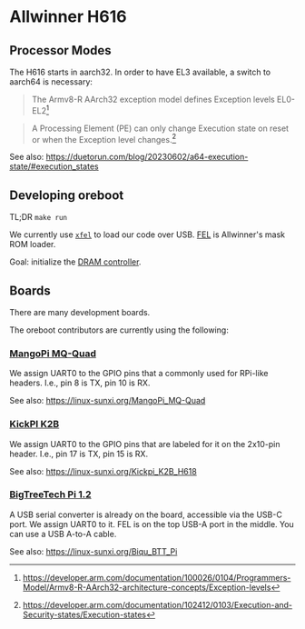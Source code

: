 # Allwinner H616

## Processor Modes

The H616 starts in aarch32. In order to have EL3 available, a switch to aarch64
is necessary:

> The Armv8-R AArch32 exception model defines Exception levels EL0-EL2[^1]

> A Processing Element (PE) can only change Execution state on reset or when the
> Exception level changes.[^2]

See also:
<https://duetorun.com/blog/20230602/a64-execution-state/#execution_states>

[^1]: <https://developer.arm.com/documentation/100026/0104/Programmers-Model/Armv8-R-AArch32-architecture-concepts/Exception-levels>
[^2]: <https://developer.arm.com/documentation/102412/0103/Execution-and-Security-states/Execution-states>

## Developing oreboot

TL;DR `make run`

We currently use [`xfel`](https://github.com/xboot/xfel) to load our code over
USB. [FEL](https://linux-sunxi.org/FEL) is Allwinner's mask ROM loader.

Goal: initialize the [DRAM controller](https://linux-sunxi.org/DRAM_Controller).

## Boards

There are many development boards.

The oreboot contributors are currently using the following:

### [MangoPi MQ-Quad](https://mangopi.org/mangopi_mqquad)

We assign UART0 to the GPIO pins that a commonly used for RPi-like headers.
I.e., pin 8 is TX, pin 10 is RX.

See also: <https://linux-sunxi.org/MangoPi_MQ-Quad>

### [KickPI K2B](https://www.kickpi.com/product/k2b/)

We assign UART0 to the GPIO pins that are labeled for it on the 2x10-pin header.
I.e., pin 17 is TX, pin 15 is RX.

See also: <https://linux-sunxi.org/Kickpi_K2B_H618>

### [BigTreeTech Pi 1.2](https://github.com/bigtreetech/BTT-Pi/)

A USB serial converter is already on the board, accessible via the USB-C port.
We assign UART0 to it.
FEL is on the top USB-A port in the middle. You can use a USB A-to-A cable.

See also: <https://linux-sunxi.org/Biqu_BTT_Pi>
